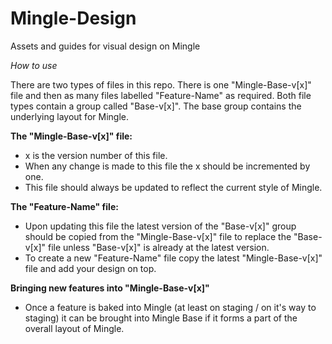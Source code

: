 Mingle-Design
=============

Assets and guides for visual design on Mingle

*How to use*

There are two types of files in this repo. There is one "Mingle-Base-v[x]" file and then as many files labelled "Feature-Name" as required. Both file types contain a group called "Base-v[x]". The base group contains the underlying layout for Mingle.

**The "Mingle-Base-v[x]" file:**
- x is the version number of this file.
- When any change is made to this file the x should be incremented by one.
- This file should always be updated to reflect the current style of Mingle.

**The "Feature-Name" file:**
- Upon updating this file the latest version of the "Base-v[x]" group should be copied from the "Mingle-Base-v[x]" file to replace the "Base-v[x]" file unless "Base-v[x]" is already at the latest version.
- To create a new "Feature-Name" file copy the latest "Mingle-Base-v[x]" file and add your design on top.

**Bringing new features into "Mingle-Base-v[x]"**
- Once a feature is baked into Mingle (at least on staging / on it's way to staging) it can be brought into Mingle Base if it forms a part of the overall layout of Mingle.
